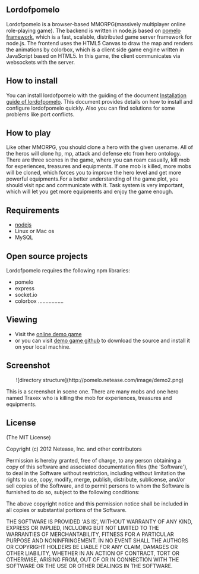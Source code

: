 ## Lordofpomelo

Lordofpomelo is a browser-based MMORPG(massively multiplayer online role-playing game). 
The backend is written in node.js based on [pomelo framework](https://github.com/NetEase/pomelo/wiki/Introduction-to-pomelo), 
which is a fast, scalable, distributed game server framework for node.js. 
The frontend uses the HTML5 Canvas to draw the map and renders the animations by colorbox, 
which is a client side game engine written in JavaScript based on HTML5. In this game, 
the client communicates via websockets with the server. 

## How to install

You can install lordofpomelo with the guiding of the document 
[Installation guide of lordofpomelo](https://github.com/NetEase/pomelo/wiki/Installation-guide-of-lordofpomelo).
This document provides details on how to install and configure lordofpomelo quickly. Also you can find solutions
for some problems like port conflicts.

## How to play

Like other MMORPG, you should clone a hero with the given usename. All of the heros will clone hp, mp, attack 
and defense etc from hero ontology. There are three scenes in the game, where you can roam casually,
kill mob for experiences, treasures and equipments. If one mob is killed, more mobs will be cloned, 
which forces you to improve the hero level and get more powerful equipments.For a better understanding 
of the game plot, you should visit npc and communicate with it. Task system is very important, 
which will let you get more equipments and enjoy the game enough.

## Requirements

* [nodejs](http://nodejs.org/)
* Linux or Mac os
* MySQL

## Open source projects

Lordofpomelo requires the following npm libraries:
* pomelo
* express
* socket.io
* colorbox
.................

## Viewing

 * Visit the [online demo game](http://nodejs.netease.com/lordofpomelo)
 * or you can visit [demo game github](http://github.com/node-pomelo/lordofpomelo) to download the source and install it on your local machine.

## Screenshot

<center>
![directory structure](http://pomelo.netease.com/image/demo2.png)
</center>

This is a screenshot in scene one. There are many mobs and one hero named Traxex who is killing the mob for experiences, treasures and equipments.


## License

(The MIT License)

Copyright (c) 2012 Netease, Inc. and other contributors

Permission is hereby granted, free of charge, to any person obtaining
a copy of this software and associated documentation files (the
'Software'), to deal in the Software without restriction, including
without limitation the rights to use, copy, modify, merge, publish,
distribute, sublicense, and/or sell copies of the Software, and to
permit persons to whom the Software is furnished to do so, subject to
the following conditions:

The above copyright notice and this permission notice shall be
included in all copies or substantial portions of the Software.

THE SOFTWARE IS PROVIDED 'AS IS', WITHOUT WARRANTY OF ANY KIND,
EXPRESS OR IMPLIED, INCLUDING BUT NOT LIMITED TO THE WARRANTIES OF
MERCHANTABILITY, FITNESS FOR A PARTICULAR PURPOSE AND NONINFRINGEMENT.
IN NO EVENT SHALL THE AUTHORS OR COPYRIGHT HOLDERS BE LIABLE FOR ANY
CLAIM, DAMAGES OR OTHER LIABILITY, WHETHER IN AN ACTION OF CONTRACT,
TORT OR OTHERWISE, ARISING FROM, OUT OF OR IN CONNECTION WITH THE
SOFTWARE OR THE USE OR OTHER DEALINGS IN THE SOFTWARE.
